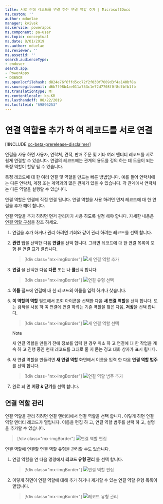 ```yaml
---
title: 서로 간에 레코드를 연결 하는 연결 역할 추가 | MicrosoftDocs
ms.custom: ''
author: mduelae
manager: kvivek
ms.service: powerapps
ms.component: pa-user
ms.topic: conceptual
ms.date: 8/01/2019
ms.author: mduelae
ms.reviewer: ''
ms.assetid: ''
search.audienceType:
- enduser
search.app:
- PowerApps
- D365CE
ms.openlocfilehash: d824e76f6ffd5cc72f2f030f7009d3f4a140bf8a
ms.sourcegitcommit: d6b7f98b4ae011a753c1e72d7708f0f8dfbfb1fb
ms.translationtype: MT
ms.contentlocale: ko-KR
ms.lasthandoff: 08/22/2019
ms.locfileid: "69896253"
---
```

# <a name="add-a-connection-role-to-link-records-to-each-other"></a>연결 역할을 추가 하 여 레코드를 서로 연결

[!INCLUDE [cc-beta-prerelease-disclaimer](../includes/cc-beta-prerelease-disclaimer.md)]

연결을 사용 하면 사용자, 연락처, 견적, 판매 주문 및 기타 여러 엔터티 레코드를 서로 쉽게 연결할 수 있습니다. 연결의 레코드에는 관계의 용도를 정의 하는 데 도움이 되는 특정 역할이 할당 될 수 있습니다.

특정 레코드에 대 한 여러 연결 및 역할을 만드는 빠른 방법입니다. 예를 들어 연락처에는 다른 연락처, 계정 또는 계약과의 많은 관계가 있을 수 있습니다. 각 관계에서 연락처는 다른 역할을 실행할 수 있습니다.

연결 역할은 연결에 직접 연결 됩니다. 연결 역할을 사용 하려면 먼저 레코드에 대 한 연결을 추가 해야 합니다.

연결 역할을 추가 하려면 먼저 관리자가 사용 하도록 설정 해야 합니다. 자세한 내용은 [연결 역할 구성](https://docs.microsoft.com/en-us/powerapps/maker/common-data-service/configure-connection-roles)을 참조 하세요.

1. 연결을 추가 하거나 관리 하려면 기회와 같이 관리 하려는 레코드를 선택 합니다.  
2. **관련** 탭을 선택한 다음 **연결**을 선택 합니다. 그러면 레코드에 대 한 연결 목록이 포함 된 연결 표가 열립니다.

    > [!div class="mx-imgBorder"]
    > ![새 연결 역할 추가](media/connection1.png "새 연결 역할 추가") 

3. **연결** 을 선택한 다음 **다른** 또는 나 **를**선택 합니다.

    > [!div class="mx-imgBorder"]
    > ![연결 유형 선택](media/connection2.png "연결 유형 선택") 
  
4. **이름** 필드에 연결에 대 한 레코드의 이름을 입력 하거나 찾습니다.

5. **이 역할의 역할** 필드에서 조회 아이콘을 선택한 다음 **새 연결 역할**을 선택 합니다. 또는 검색을 사용 하 여 연결에 연결 하려는 기존 역할을 찾은 다음, **저장**을 선택 합니다.

    > [!div class="mx-imgBorder"]
    > ![새 연결 역할 선택](media/connection3.png "새 연결 역할 선택")  

    > [!NOTE]
    > 새 연결 역할을 만들기 전에 정보를 입력 한 경우 취소 하 고 연결에 대 한 작업을 계속 하 고 진행 중인 현재 레코드를 그대로 둘 지 묻는 경고 대화 상자가 표시 됩니다.

6. 새 연결 역할을 만들려면 **새 연결 역할** 화면에서 이름을 입력 한 다음 **연결 역할 범주**를 선택 합니다.

    > [!div class="mx-imgBorder"]
    >  ![연결 역할 범주 추가](media/connection4.png "연결 역할 범주 추가") 

7. 완료 되 면 **저장 & 닫기**를 선택 합니다.

  
## <a name="manage-connection-roles"></a>연결 역할 관리

연결 역할을 관리 하려면 연결 엔터티에서 연결 역할을 선택 합니다. 이렇게 하면 연결 역할 엔터티 레코드가 열립니다.  이름을 편집 하 고, 연결 역할 범주를 선택 하 고, 설명을 추가할 수 있습니다.


   > [!div class="mx-imgBorder"]
   > ![연결 역할 편집](media/connection7.png "Editconnection 역할") 
  
연결 역할에 연결할 연결 역할 유형을 관리할 수도 있습니다.

1. 연결 역할을 연 다음 명령에서 **레코드 유형 관리** 를 선택 합니다. 

    > [!div class="mx-imgBorder"]
    > ![연결 역할 편집](media/connection5.png "Editconnection 역할") 
  

2. 이렇게 하면이 연결 역할에 대해 추가 하거나 제거할 수 있는 연결 역할 유형 목록이 열립니다.

    > [!div class="mx-imgBorder"]
    > ![레코드 유형 관리](media/connection6.png "레코드 유형 관리") 


